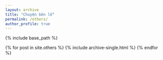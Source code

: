```yaml
---
layout: archive
title: "Chuyện bên lề"
permalink: /others/
author_profile: true
---
```

{% include base_path %}

{% for post in site.others %} 
  {% include archive-single.html %} 
{% endfor %}
